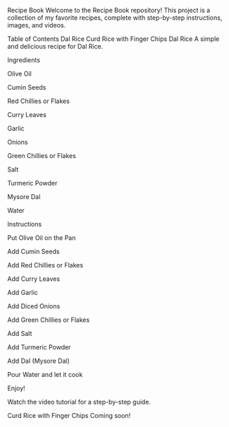 Recipe Book Welcome to the Recipe Book repository! This project is a collection of my favorite recipes, complete with step-by-step instructions, images, and videos.

Table of Contents Dal Rice Curd Rice with Finger Chips Dal Rice A simple and delicious recipe for Dal Rice.

Ingredients

Olive Oil

Cumin Seeds

Red Chillies or Flakes

Curry Leaves

Garlic

Onions

Green Chillies or Flakes

Salt

Turmeric Powder

Mysore Dal

Water

Instructions

Put Olive Oil on the Pan

Add Cumin Seeds

Add Red Chillies or Flakes

Add Curry Leaves

Add Garlic

Add Diced Onions

Add Green Chillies or Flakes

Add Salt

Add Turmeric Powder

Add Dal (Mysore Dal)

Pour Water and let it cook

Enjoy!

Watch the video tutorial for a step-by-step guide.

Curd Rice with Finger Chips Coming soon!
